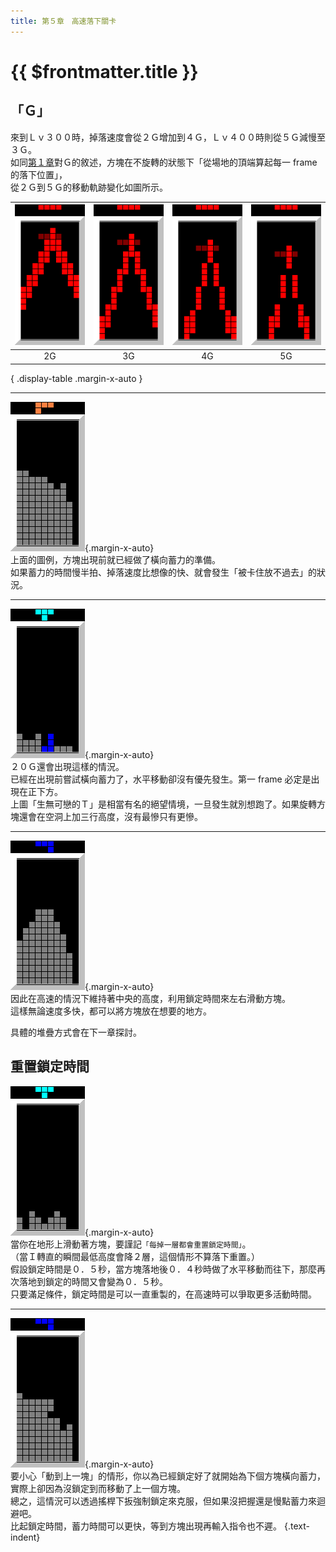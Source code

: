 ```yaml
---
title: 第５章　高速落下關卡
---
```


# {{ $frontmatter.title }}

## 「Ｇ」

來到Ｌｖ３００時，掉落速度會從２Ｇ增加到４Ｇ，Ｌｖ４００時則從５Ｇ減慢至３Ｇ。  
如同[第１章](./1.md)對Ｇ的敘述，方塊在不旋轉的狀態下「從場地的頂端算起每一 frame 的落下位置」，  
從２Ｇ到５Ｇ的移動軌跡變化如圖所示。  

| ![](/img/5/01.png) | ![](/img/5/02.png) | ![](/img/5/03.png) | ![](/img/5/04.png) | 
| :--: | :--: | :--: | :--: | 
|  2G  |  3G  |  4G  |  5G  | 

{ .display-table .margin-x-auto }

------

![](/img/5/03.gif){.margin-x-auto}  
上面的圖例，方塊出現前就已經做了橫向蓄力的準備。  
如果蓄力的時間慢半拍、掉落速度比想像的快、就會發生「被卡住放不過去」的狀況。  

---

![](/img/5/01.gif){.margin-x-auto}  
２０Ｇ還會出現這樣的情況。  
已經在出現前嘗試橫向蓄力了，水平移動卻沒有優先發生。第一 frame 必定是出現在正下方。  
上圖「生無可戀的Ｔ」是相當有名的絕望情境，一旦發生就別想跑了。如果旋轉方塊還會在空洞上加三行高度，沒有最慘只有更慘。  

---

![](/img/5/04.gif){.margin-x-auto}  
因此在高速的情況下維持著中央的高度，利用鎖定時間來左右滑動方塊。  
這樣無論速度多快，都可以將方塊放在想要的地方。  


具體的堆疊方式會在下一章探討。  


## 重置鎖定時間

![](/img/5/02.gif){.margin-x-auto}  
當你在地形上滑動著方塊，要謹記`「每掉一層都會重置鎖定時間」`。  
（當Ｉ轉直的瞬間最低高度會降２層，這個情形不算落下重置。）  
假設鎖定時間是０．５秒，當方塊落地後０．４秒時做了水平移動而往下，那麼再次落地到鎖定的時間又會變為０．５秒。  
只要滿足條件，鎖定時間是可以一直重製的，在高速時可以爭取更多活動時間。

---

![](/img/5/05.gif){.margin-x-auto}  
要小心「動到上一塊」的情形，你以為已經鎖定好了就開始為下個方塊橫向蓄力，實際上卻因為沒鎖定到而移動了上一個方塊。  
總之，這情況可以透過搖桿下扳強制鎖定來克服，但如果沒把握還是慢點蓄力來迴避吧。  
比起鎖定時間，蓄力時間可以更快，等到方塊出現再輸入指令也不遲。
{.text-indent}